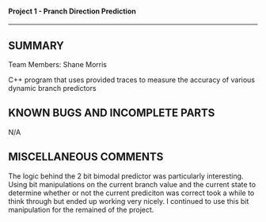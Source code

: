 #### Project 1 - Pranch Direction Prediction

***

## SUMMARY

Team Members: Shane Morris

C++ program that uses provided traces to measure the
accuracy of various dynamic branch predictors 

## KNOWN BUGS AND INCOMPLETE PARTS
N/A

## MISCELLANEOUS COMMENTS
The logic behind the 2 bit bimodal predictor was particularly interesting. Using bit manipulations on the current branch value and the current state to determine whether or not the current prediciton was correct took a while to think through but ended up working very nicely. I continued to use this bit manipulation for the remained of the project. 

